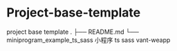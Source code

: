 # Project-base-template
project base template
.
├── README.md
└── miniprogram_example_ts_sass  小程序 ts sass vant-weapp

